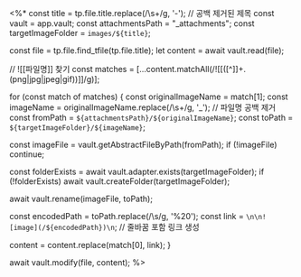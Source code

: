 <%*
const title = tp.file.title.replace(/\s+/g, '-'); // 공백 제거된 제목
const vault = app.vault;
const attachmentsPath = "_attachments";
const targetImageFolder = `images/${title}`;

const file = tp.file.find_tfile(tp.file.title);
let content = await vault.read(file);

// ![[파일명]] 찾기
const matches = [...content.matchAll(/!\[\[([^\]]+\.(png|jpg|jpeg|gif))\]\]/g)];

for (const match of matches) {
  const originalImageName = match[1];
  const imageName = originalImageName.replace(/\s+/g, '_'); // 파일명 공백 제거
  const fromPath = `${attachmentsPath}/${originalImageName}`;
  const toPath = `${targetImageFolder}/${imageName}`;

  const imageFile = vault.getAbstractFileByPath(fromPath);
  if (!imageFile) continue;

  const folderExists = await vault.adapter.exists(targetImageFolder);
  if (!folderExists) await vault.createFolder(targetImageFolder);

  await vault.rename(imageFile, toPath);

  const encodedPath = toPath.replace(/\s/g, '%20');
  const link = `\n\n![image](/${encodedPath})\n`; // 줄바꿈 포함 링크 생성

  content = content.replace(match[0], link);
}

await vault.modify(file, content);
%>
